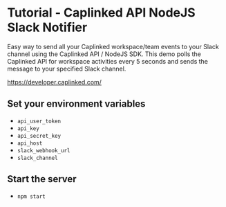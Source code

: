 # Tutorial - Caplinked API NodeJS Slack Notifier

Easy way to send all your Caplinked workspace/team events to your Slack channel using the Caplinked API / NodeJS SDK. This demo polls the Caplinked API for workspace activities every 5 seconds and sends the message to your specified Slack channel.

https://developer.caplinked.com/

## Set your environment variables

- ```api_user_token```
- ```api_key```
- ```api_secret_key```
- ```api_host```
- ```slack_webhook_url```
- ```slack_channel```

## Start the server

- ```npm start```
